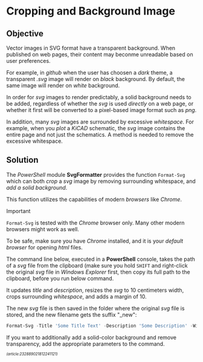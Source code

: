 ﻿# Cropping and Background Image

## Objective
Vector images in SVG format have a transparent background. When published on web pages, their content may beconme unreadable based on user preferences.

For example, in *github* when the user has choosen a *dark* theme, a transparent *.svg* image will render on *black* background. By default, the same image will render on *white* background.

In order for *svg* images to render predictably, a solid background needs to be added, regardless of whether the *svg* is used *directly* on a web page, or whether it first will be converted to a pixel-based image format such as *png*.

In addition, many *svg* images are surrounded by excessive *whitespace*. For example, when you *plot* a *KiCAD* schematic, the *svg* image contains the entire page and not just the schematics. A method is needed to remove the excessive whitespace.


## Solution
The *PowerShell* module **SvgFormatter** provides the function `Format-Svg` which can both *crop* a *svg* image by removing surrounding whitespace, and *add a solid background*.

This function utilizes the capabilities of modern *browsers* like *Chrome*.

> [!IMPORTANT]  
> `Format-Svg` is tested with the *Chrome* browser only. Many other modern browsers might work as well.
>
> To be safe, make sure you have *Chrome* installed, and it is your *default browser* for opening *html* files.

The command line below, executed in a **PowerShell** console, takes the path of a *svg* file from the clipboard (make sure you hold `SHIFT` and right-click the original *svg* file in *Windows Explorer* first, then copy its full path to the clipboard, before you run below command.

It updates *title* and *description*, resizes the *svg* to 10 centimeters width, crops surrounding *whitespace*, and adds a margin of 10.

The new *svg* file is then saved in the folder where the original *svg* file is stored, and the new filename gets the suffix "_new":

```powershell
Format-Svg -Title 'Some Title Text' -Description 'Some Description' -Width 10 -WidthUnit Centimeters -MarginHorizontal 10 -MarginVertical 10 -Suffix _clean
```

If you want to additionally add a solid-color background and remove transparency, add the appropriate parameters to the command.

<sup><sub>*(article:232889021812241121)*</sub></sup>
